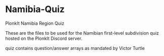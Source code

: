 # Namibia-Quiz

PlonkIt Namibia Region Quiz

These are the files to be used for the Namibian first-level subdivision quiz hosted on the PlonkIt Discord server.

quiz contains question/answer arrays as mandated by Victor Turtle
